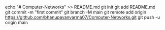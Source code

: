 echo "# Computer-Networks" >> README.md
git init
git add README.md
git commit -m "first commit"
git branch -M main
git remote add origin https://github.com/bhanupavanvarma07/Computer-Networks.git
git push -u origin main
